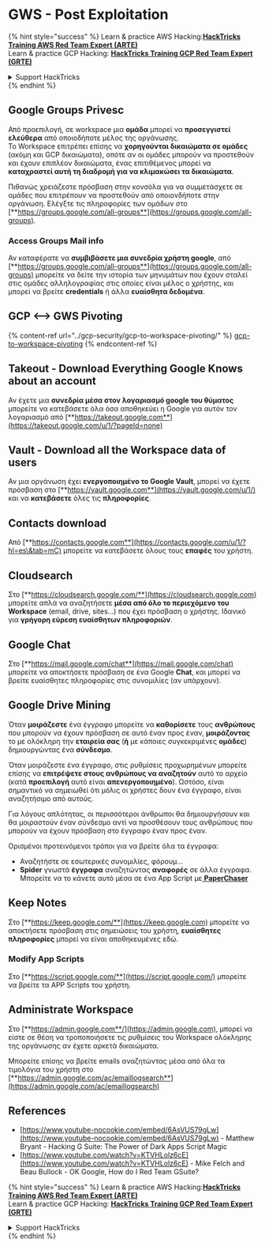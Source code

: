 # GWS - Post Exploitation

{% hint style="success" %}
Learn & practice AWS Hacking:<img src="../../.gitbook/assets/image (1).png" alt="" data-size="line">[**HackTricks Training AWS Red Team Expert (ARTE)**](https://training.hacktricks.xyz/courses/arte)<img src="../../.gitbook/assets/image (1).png" alt="" data-size="line">\
Learn & practice GCP Hacking: <img src="../../.gitbook/assets/image (2).png" alt="" data-size="line">[**HackTricks Training GCP Red Team Expert (GRTE)**<img src="../../.gitbook/assets/image (2).png" alt="" data-size="line">](https://training.hacktricks.xyz/courses/grte)

<details>

<summary>Support HackTricks</summary>

* Check the [**subscription plans**](https://github.com/sponsors/carlospolop)!
* **Join the** 💬 [**Discord group**](https://discord.gg/hRep4RUj7f) or the [**telegram group**](https://t.me/peass) or **follow** us on **Twitter** 🐦 [**@hacktricks\_live**](https://twitter.com/hacktricks\_live)**.**
* **Share hacking tricks by submitting PRs to the** [**HackTricks**](https://github.com/carlospolop/hacktricks) and [**HackTricks Cloud**](https://github.com/carlospolop/hacktricks-cloud) github repos.

</details>
{% endhint %}

## Google Groups Privesc

Από προεπιλογή, σε workspace μια **ομάδα** μπορεί να **προσεγγιστεί ελεύθερα** από οποιοδήποτε μέλος της οργάνωσης.\
Το Workspace επιτρέπει επίσης να **χορηγούνται δικαιώματα σε ομάδες** (ακόμη και GCP δικαιώματα), οπότε αν οι ομάδες μπορούν να προστεθούν και έχουν επιπλέον δικαιώματα, ένας επιτιθέμενος μπορεί να **καταχραστεί αυτή τη διαδρομή για να κλιμακώσει τα δικαιώματα**.

Πιθανώς χρειάζεστε πρόσβαση στην κονσόλα για να συμμετάσχετε σε ομάδες που επιτρέπουν να προστεθούν από οποιονδήποτε στην οργάνωση. Ελέγξτε τις πληροφορίες των ομάδων στο [**https://groups.google.com/all-groups**](https://groups.google.com/all-groups).

### Access Groups Mail info

Αν καταφέρατε να **συμβιβάσετε μια συνεδρία χρήστη google**, από [**https://groups.google.com/all-groups**](https://groups.google.com/all-groups) μπορείτε να δείτε την ιστορία των μηνυμάτων που έχουν σταλεί στις ομάδες αλληλογραφίας στις οποίες είναι μέλος ο χρήστης, και μπορεί να βρείτε **credentials** ή άλλα **ευαίσθητα δεδομένα**.

## GCP <--> GWS Pivoting

{% content-ref url="../gcp-security/gcp-to-workspace-pivoting/" %}
[gcp-to-workspace-pivoting](../gcp-security/gcp-to-workspace-pivoting/)
{% endcontent-ref %}

## Takeout - Download Everything Google Knows about an account

Αν έχετε μια **συνεδρία μέσα στον λογαριασμό google του θύματος** μπορείτε να κατεβάσετε όλα όσα αποθηκεύει η Google για αυτόν τον λογαριασμό από [**https://takeout.google.com**](https://takeout.google.com/u/1/?pageId=none)

## Vault - Download all the Workspace data of users

Αν μια οργάνωση έχει **ενεργοποιημένο το Google Vault**, μπορεί να έχετε πρόσβαση στο [**https://vault.google.com**](https://vault.google.com/u/1/) και να **κατεβάσετε** όλες τις **πληροφορίες**.

## Contacts download

Από [**https://contacts.google.com**](https://contacts.google.com/u/1/?hl=es\&tab=mC) μπορείτε να κατεβάσετε όλους τους **επαφές** του χρήστη.

## Cloudsearch

Στο [**https://cloudsearch.google.com/**](https://cloudsearch.google.com) μπορείτε απλά να αναζητήσετε **μέσα από όλο το περιεχόμενο του Workspace** (email, drive, sites...) που έχει πρόσβαση ο χρήστης. Ιδανικό για **γρήγορη εύρεση ευαίσθητων πληροφοριών**.

## Google Chat

Στο [**https://mail.google.com/chat**](https://mail.google.com/chat) μπορείτε να αποκτήσετε πρόσβαση σε ένα Google **Chat**, και μπορεί να βρείτε ευαίσθητες πληροφορίες στις συνομιλίες (αν υπάρχουν).

## Google Drive Mining

Όταν **μοιράζεστε** ένα έγγραφο μπορείτε να **καθορίσετε** τους **ανθρώπους** που μπορούν να έχουν πρόσβαση σε αυτό έναν προς έναν, **μοιράζοντας** το με ολόκληρη την **εταιρεία σας** (**ή** με κάποιες συγκεκριμένες **ομάδες**) δημιουργώντας ένα **σύνδεσμο**.

Όταν μοιράζεστε ένα έγγραφο, στις ρυθμίσεις προχωρημένων μπορείτε επίσης να **επιτρέψετε στους ανθρώπους να αναζητούν** αυτό το αρχείο (κατά **προεπιλογή** αυτό είναι **απενεργοποιημένο**). Ωστόσο, είναι σημαντικό να σημειωθεί ότι μόλις οι χρήστες δουν ένα έγγραφο, είναι αναζητήσιμο από αυτούς.

Για λόγους απλότητας, οι περισσότεροι άνθρωποι θα δημιουργήσουν και θα μοιραστούν έναν σύνδεσμο αντί να προσθέσουν τους ανθρώπους που μπορούν να έχουν πρόσβαση στο έγγραφο έναν προς έναν.

Ορισμένοι προτεινόμενοι τρόποι για να βρείτε όλα τα έγγραφα:

* Αναζητήστε σε εσωτερικές συνομιλίες, φόρουμ...
* **Spider** γνωστά **έγγραφα** αναζητώντας **αναφορές** σε άλλα έγγραφα. Μπορείτε να το κάνετε αυτό μέσα σε ένα App Script με[ **PaperChaser**](https://github.com/mandatoryprogrammer/PaperChaser)

## **Keep Notes**

Στο [**https://keep.google.com/**](https://keep.google.com) μπορείτε να αποκτήσετε πρόσβαση στις σημειώσεις του χρήστη, **ευαίσθητες** **πληροφορίες** μπορεί να είναι αποθηκευμένες εδώ.

### Modify App Scripts

Στο [**https://script.google.com/**](https://script.google.com/) μπορείτε να βρείτε τα APP Scripts του χρήστη.

## **Administrate Workspace**

Στο [**https://admin.google.com**/](https://admin.google.com), μπορεί να είστε σε θέση να τροποποιήσετε τις ρυθμίσεις του Workspace ολόκληρης της οργάνωσης αν έχετε αρκετά δικαιώματα.

Μπορείτε επίσης να βρείτε emails αναζητώντας μέσα από όλα τα τιμολόγια του χρήστη στο [**https://admin.google.com/ac/emaillogsearch**](https://admin.google.com/ac/emaillogsearch)

## References

* [https://www.youtube-nocookie.com/embed/6AsVUS79gLw](https://www.youtube-nocookie.com/embed/6AsVUS79gLw) - Matthew Bryant - Hacking G Suite: The Power of Dark Apps Script Magic
* [https://www.youtube.com/watch?v=KTVHLolz6cE](https://www.youtube.com/watch?v=KTVHLolz6cE) - Mike Felch and Beau Bullock - OK Google, How do I Red Team GSuite?

{% hint style="success" %}
Learn & practice AWS Hacking:<img src="../../.gitbook/assets/image (1).png" alt="" data-size="line">[**HackTricks Training AWS Red Team Expert (ARTE)**](https://training.hacktricks.xyz/courses/arte)<img src="../../.gitbook/assets/image (1).png" alt="" data-size="line">\
Learn & practice GCP Hacking: <img src="../../.gitbook/assets/image (2).png" alt="" data-size="line">[**HackTricks Training GCP Red Team Expert (GRTE)**<img src="../../.gitbook/assets/image (2).png" alt="" data-size="line">](https://training.hacktricks.xyz/courses/grte)

<details>

<summary>Support HackTricks</summary>

* Check the [**subscription plans**](https://github.com/sponsors/carlospolop)!
* **Join the** 💬 [**Discord group**](https://discord.gg/hRep4RUj7f) or the [**telegram group**](https://t.me/peass) or **follow** us on **Twitter** 🐦 [**@hacktricks\_live**](https://twitter.com/hacktricks\_live)**.**
* **Share hacking tricks by submitting PRs to the** [**HackTricks**](https://github.com/carlospolop/hacktricks) and [**HackTricks Cloud**](https://github.com/carlospolop/hacktricks-cloud) github repos.

</details>
{% endhint %}
